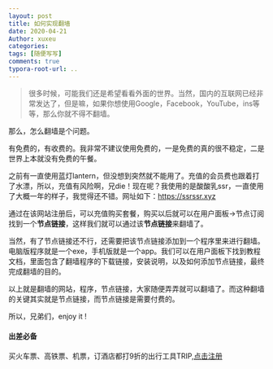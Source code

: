 ```yaml
---
layout: post
title: 如何实现翻墙
date: 2020-04-21
Author: xuxeu
categories: 
tags: [随便写写]
comments: true
typora-root-url: ..
---
```


> 很多时候，可能我们还是希望看看外面的世界。当然，国内的互联网已经非常发达了，但是嘛，如果你想使用Google，Facebook，YouTube，ins等等，那么你就不得不翻墙。

那么，怎么翻墙是个问题。

有免费的，有收费的。我非常不建议使用免费的，一是免费的真的很不稳定，二是世界上本就没有免费的午餐。

之前有一直使用蓝灯lantern，但没想到突然就不能用了。充值的会员费也跟着打了水漂，所以，充值有风险啊，兄die！现在呢？我使用的是酸酸乳ssr，一直使用了大概一年的样子，我觉得还不错。网址如下：https://ssrssr.xyz

通过在该网站注册后，可以充值购买套餐，购买以后就可以在用户面板->节点订阅找到一个**节点链接**，这样我们就可以通过该**节点链接**来翻墙了。

当然，有了节点链接还不行，还需要把该节点链接添加到一个程序里来进行翻墙。电脑版程序就是一个exe，手机版就是一个app。我们可以在用户面板下找到教程文档，里面包含了翻墙程序的下载链接，安装说明，以及如何添加节点链接，最终完成翻墙的目的。

以上就是翻墙的网站，程序，节点链接，大家随便弄弄就可以翻墙了。而这种翻墙的关键其实就是节点链接，而节点链接是需要付费的。

所以，兄弟们，enjoy it !

#### 出差必备

买火车票、高铁票、机票，订酒店都打9折的出行工具TRIP,[点击注册](https://h5.itrip.world/#/register/6tpd1Z)

